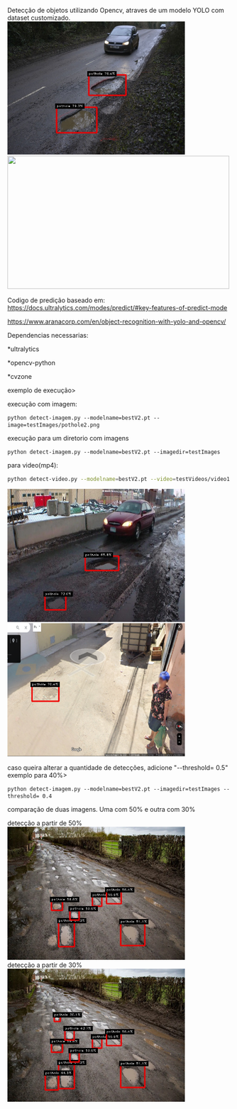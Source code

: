 Detecção de objetos utilizando Opencv, atraves de um modelo YOLO com dataset customizado.
<img src="resultados/pothole7.jpg" width=400 height=300>
<img src="resultados/video1YOLO.gif" width=500 height=300>
<br>

Codigo de predição baseado em:
<br>
https://docs.ultralytics.com/modes/predict/#key-features-of-predict-mode

https://www.aranacorp.com/en/object-recognition-with-yolo-and-opencv/

Dependencias necessarias:

*ultralytics

*opencv-python

*cvzone

exemplo de execução>

execução com imagem:
```
python detect-imagem.py --modelname=bestV2.pt --image=testImages/pothole2.png
```
 execução para um diretorio com imagens
```
python detect-imagem.py --modelname=bestV2.pt --imagedir=testImages
```
para video(mp4):
```bash
python detect-video.py --modelname=bestV2.pt --video=testVideos/video1.mp4
```
<img src="resultados/pothole4.jpg" width=400 height=300>
<img src="resultados/maps2.png" width=400 height=300>

caso queira alterar a quantidade de detecções, adicione "--threshold= 0.5"
<br>
exemplo para 40%>
```
python detect-imagem.py --modelname=bestV2.pt --imagedir=testImages --threshold= 0.4

```
comparação de duas imagens. Uma com 50% e outra com 30%

detecção a partir de 50%
<br>
<img src="resultados/50percentdetect.jpg" width=400 height=300>
<br>
detecção a partir de 30%
<br>
<img src="resultados/YOLO30percent.jpg" width=400 height=300>


